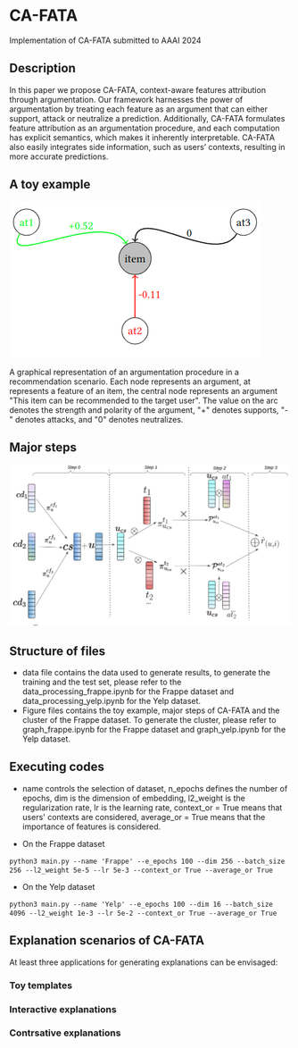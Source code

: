 # CA-FATA
Implementation of CA-FATA submitted to  AAAI 2024

## Description

In this paper we propose CA-FATA, context-aware features attribution through argumentation. Our framework harnesses the power of argumentation by treating each feature as an argument that can either support, attack or neutralize a prediction. Additionally, CA-FATA formulates feature attribution as an argumentation procedure, and each computation has explicit semantics, which makes it inherently interpretable. CA-FATA also easily integrates side information, such as users’ contexts, resulting in more accurate predictions.

## A toy example
![A graphical representation of an argumentation procedure in a recommendation scenario. Each node represents an argument, at represents a feature of an item, the central node represents an argument "This item can be recommended to the target user". The value on the arc denotes the strength and polarity of the argument, "+" denotes supports, "-" denotes attacks, and "0" denotes neutralizes. ](https://github.com/JinfengZh/ca-fata/blob/master/figures/toy.png)

A graphical representation of an argumentation procedure in a recommendation scenario. Each node represents an argument, at represents a feature of an item, the central node represents an argument "This item can be recommended to the target user". The value on the arc denotes the strength and polarity of the argument, "+" denotes supports, "-" denotes attacks, and "0" denotes neutralizes.

## Major steps

![The major steps CA-FATA](https://github.com/JinfengZh/ca-fata/blob/master/figures/fata_steps.png)
## Structure of files
* data file contains the data used to generate results, to generate the training and the test set, please refer to the data_processing_frappe.ipynb for the Frappe dataset and data_processing_yelp.ipynb for the Yelp dataset.
* Figure files contains the toy example, major steps of CA-FATA and the cluster of the Frappe dataset. To generate the cluster, please refer to graph_frappe.ipynb for the Frappe dataset and graph_yelp.ipynb for the Yelp dataset.

## Executing codes

* name controls the selection of dataset, n_epochs defines the number of epochs, dim is the dimension of embedding, l2_weight is the regularization rate, lr is the learning rate, context_or = True means that users' contexts are considered, average_or = True means that the importance of features is considered.

* On the Frappe dataset

```
python3 main.py --name 'Frappe' --e_epochs 100 --dim 256 --batch_size 256 --l2_weight 5e-5 --lr 5e-3 --context_or True --average_or True
```
* On the Yelp dataset
```
python3 main.py --name 'Yelp' --e_epochs 100 --dim 16 --batch_size 4096 --l2_weight 1e-3 --lr 5e-2 --context_or True --average_or True
```

## Explanation scenarios of CA-FATA
At least three applications for generating explanations can be envisaged: 
### Toy templates
### Interactive explanations
### Contrsative explanations
